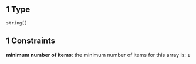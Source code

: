 ## 1 Type

`string[]`

## 1 Constraints

**minimum number of items**: the minimum number of items for this array is: `1`
